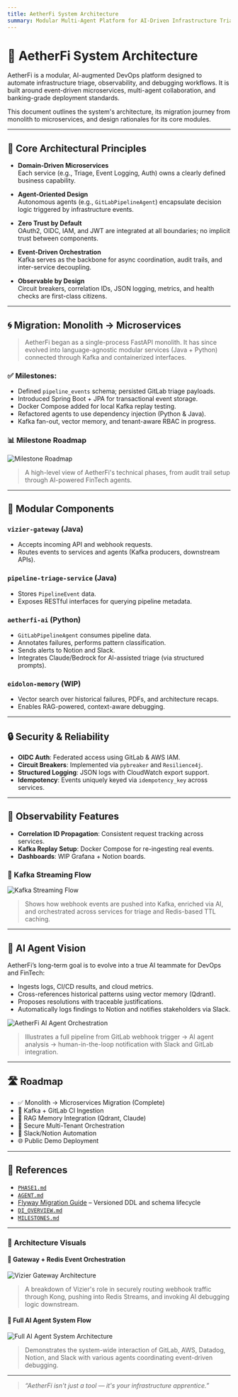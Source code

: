 ```yaml
---
title: AetherFi System Architecture  
summary: Modular Multi-Agent Platform for AI-Driven Infrastructure Triage  
---
```


# 🧠 AetherFi System Architecture

AetherFi is a modular, AI-augmented DevOps platform designed to automate infrastructure triage, observability, and debugging workflows. It is built around event-driven microservices, multi-agent collaboration, and banking-grade deployment standards.

This document outlines the system's architecture, its migration journey from monolith to microservices, and design rationales for its core modules.

---

## 🧱 Core Architectural Principles

- **Domain-Driven Microservices**  
  Each service (e.g., Triage, Event Logging, Auth) owns a clearly defined business capability.

- **Agent-Oriented Design**  
  Autonomous agents (e.g., `GitLabPipelineAgent`) encapsulate decision logic triggered by infrastructure events.

- **Zero Trust by Default**  
  OAuth2, OIDC, IAM, and JWT are integrated at all boundaries; no implicit trust between components.

- **Event-Driven Orchestration**  
  Kafka serves as the backbone for async coordination, audit trails, and inter-service decoupling.

- **Observable by Design**  
  Circuit breakers, correlation IDs, JSON logging, metrics, and health checks are first-class citizens.

---

## 🌀 Migration: Monolith → Microservices

> AetherFi began as a single-process FastAPI monolith. It has since evolved into language-agnostic modular services (Java + Python) connected through Kafka and containerized interfaces.

### ✅ Milestones:

- Defined `pipeline_events` schema; persisted GitLab triage payloads.
- Introduced Spring Boot + JPA for transactional event storage.
- Docker Compose added for local Kafka replay testing.
- Refactored agents to use dependency injection (Python & Java).
- Kafka fan-out, vector memory, and tenant-aware RBAC in progress.

### 📊 Milestone Roadmap

![Milestone Roadmap](./assets/aetherfi-milestones-roadmap.png)
> A high-level view of AetherFi's technical phases, from audit trail setup through AI-powered FinTech agents.

---

## 🧩 Modular Components

### `vizier-gateway` (Java)
- Accepts incoming API and webhook requests.
- Routes events to services and agents (Kafka producers, downstream APIs).

### `pipeline-triage-service` (Java)
- Stores `PipelineEvent` data.
- Exposes RESTful interfaces for querying pipeline metadata.

### `aetherfi-ai` (Python)
- `GitLabPipelineAgent` consumes pipeline data.
- Annotates failures, performs pattern classification.
- Sends alerts to Notion and Slack.
- Integrates Claude/Bedrock for AI-assisted triage (via structured prompts).

### `eidolon-memory` (WIP)
- Vector search over historical failures, PDFs, and architecture recaps.
- Enables RAG-powered, context-aware debugging.

---

## 🔒 Security & Reliability

- **OIDC Auth**: Federated access using GitLab & AWS IAM.
- **Circuit Breakers**: Implemented via `pybreaker` and `Resilience4j`.
- **Structured Logging**: JSON logs with CloudWatch export support.
- **Idempotency**: Events uniquely keyed via `idempotency_key` across services.

---

## 🔭 Observability Features

- **Correlation ID Propagation**: Consistent request tracking across services.
- **Kafka Replay Setup**: Docker Compose for re-ingesting real events.
- **Dashboards**: WIP Grafana + Notion boards.

### 🔄 Kafka Streaming Flow

![Kafka Streaming Flow](./assets/aetherfi_streaming.png)
> Shows how webhook events are pushed into Kafka, enriched via AI, and orchestrated across services for triage and Redis-based TTL caching.

---

## 🧠 AI Agent Vision

AetherFi’s long-term goal is to evolve into a true AI teammate for DevOps and FinTech:

- Ingests logs, CI/CD results, and cloud metrics.
- Cross-references historical patterns using vector memory (Qdrant).
- Proposes resolutions with traceable justifications.
- Automatically logs findings to Notion and notifies stakeholders via Slack.

![AetherFi AI Agent Orchestration](./assets/aetherfi-ai-agent_architecturev2.png)
> Illustrates a full pipeline from GitLab webhook trigger → AI agent analysis → human-in-the-loop notification with Slack and GitLab integration.

---

## 🛣️ Roadmap

- ✅ Monolith → Microservices Migration (Complete)
- 🔄 Kafka + GitLab CI Ingestion
- 🧠 RAG Memory Integration (Qdrant, Claude)
- 🧪 Secure Multi-Tenant Orchestration
- 🔔 Slack/Notion Automation
- 🌐 Public Demo Deployment

---

## 📎 References

- [`PHASE1.md`](PHASE1.md)
- [`AGENT.md`](AGENT.md)
- [Flyway Migration Guide](Flyway_Migration_Guide.md) – Versioned DDL and schema lifecycle
- [`DI_OVERVIEW.md`](DI_OVERVIEW.md)
- [`MILESTONES.md`](MILESTONES.md)

---

### 📐 Architecture Visuals

#### 🔁 Gateway + Redis Event Orchestration

![Vizier Gateway Architecture](./assets/aetherfi-vizier-arch.png)
> A breakdown of Vizier's role in securely routing webhook traffic through Kong, pushing into Redis Streams, and invoking AI debugging logic downstream.

#### 🧠 Full AI Agent System Flow

![Full AI Agent System Architecture](./assets/aetherfi-ai-agents-full-arch-diagram.png)
> Demonstrates the system-wide interaction of GitLab, AWS, Datadog, Notion, and Slack with various agents coordinating event-driven debugging.

---

> _“AetherFi isn't just a tool — it's your infrastructure apprentice.”_
